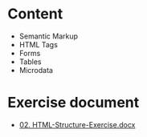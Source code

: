 # Content
- Semantic Markup
- HTML Tags
- Forms
- Tables
- Microdata

# Exercise document
- [02. HTML-Structure-Exercise.docx](https://github.com/TheStormWeaver/Front-End/files/7271092/02.HTML-Structure-Exercise.docx)

